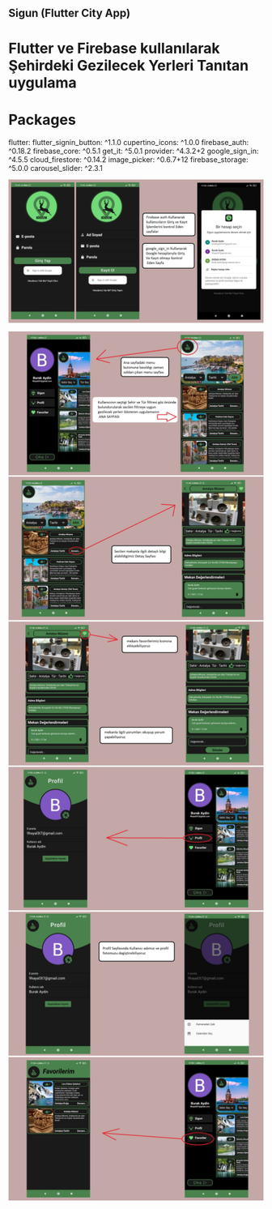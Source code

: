 ## Sigun (Flutter City App)

# Flutter ve Firebase kullanılarak Şehirdeki Gezilecek Yerleri Tanıtan uygulama

# Packages
flutter:
  flutter_signin_button: ^1.1.0
  cupertino_icons: ^1.0.0
  firebase_auth: ^0.18.2
  firebase_core: ^0.5.1
  get_it: ^5.0.1
  provider: ^4.3.2+2
  google_sign_in: ^4.5.5
  cloud_firestore: ^0.14.2
  image_picker: ^0.6.7+12
  firebase_storage: ^5.0.0
  carousel_slider: ^2.3.1
  
  
  ![Tanitim 1](https://github.com/aydnburak/Sigun-Flutter-City-App/blob/master/assets/Tanitim/Tanitim1.jpg)
  
  ![Tanitim 2](https://github.com/aydnburak/Sigun-Flutter-City-App/blob/master/assets/Tanitim/Tanitim2.jpg)
  ![Tanitim 3](https://github.com/aydnburak/Sigun-Flutter-City-App/blob/master/assets/Tanitim/Tanitim3.jpg)
  ![Tanitim 4](https://github.com/aydnburak/Sigun-Flutter-City-App/blob/master/assets/Tanitim/Tanitim4.jpg)
  ![Tanitim 5](https://github.com/aydnburak/Sigun-Flutter-City-App/blob/master/assets/Tanitim/Tanitim5.jpg)
  ![Tanitim 6](https://github.com/aydnburak/Sigun-Flutter-City-App/blob/master/assets/Tanitim/Tanitim6.jpg)
  ![Tanitim 7](https://github.com/aydnburak/Sigun-Flutter-City-App/blob/master/assets/Tanitim/Tanitim7.jpg)
